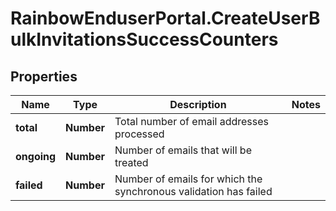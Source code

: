 # RainbowEnduserPortal.CreateUserBulkInvitationsSuccessCounters

## Properties

Name | Type | Description | Notes
------------ | ------------- | ------------- | -------------
**total** | **Number** | Total number of email addresses processed | 
**ongoing** | **Number** | Number of emails that will be treated | 
**failed** | **Number** | Number of emails for which the synchronous validation has failed | 


